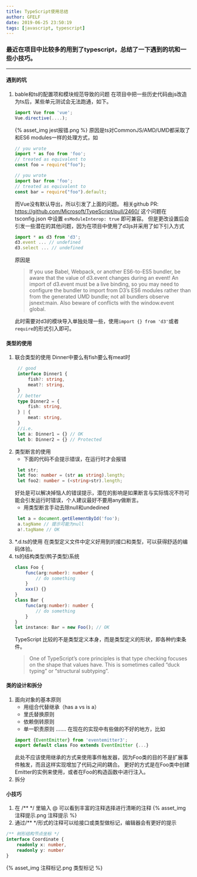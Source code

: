 ```yaml
---
title: TypeScript使用总结
author: GFELF
date: 2019-06-25 23:50:19
tags: [javascript, typescript]
---
```

### 最近在项目中比较多的用到了typescript，总结了一下遇到的坑和一些小技巧。

---
<!-- more -->
#### 遇到的坑
1. bable和ts的配置项和模块规范导致的问题
    在项目中把一些历史代码由js改造为ts后，某些单元测试会无法跑通，如下。
    ```javascript
    import Vue from 'vue';
    Vue.directive(....);
    ```
    {% asset_img jest报错.png %}
    原因是ts对CommonJS/AMD/UMD都采取了和ES6 modules一样的处理方式，如
    ```javascript
    // you wrote
    import * as foo from 'foo';
    // treated as equivalent to
    const foo = require("foo");

    // you wrote
    import bar from 'foo';
    // treated as equivalent to
    const bar = require("foo").default;
    ```
    而Vue没有默认导出，所以引发了上面的问题。
    相关github PR: <https://github.com/Microsoft/TypeScript/pull/2460/>
    这个问题在tsconfig.json 中设置 `esModuleInterop: true` 即可兼容。
    但是更改设置后会引发一些潜在的其他问题，因为在项目中使用了d3js并采用了如下引入方式
    ```javascript
    import * as d3 from 'd3';
    d3.event ... // undefined
    d3.select ... // undefined
    ```
    原因是
    > If you use Babel, Webpack, or another ES6-to-ES5 bundler, be aware that the value of d3.event changes during an event! An import of d3.event must be a live binding, so you may need to configure the bundler to import from D3’s ES6 modules rather than from the generated UMD bundle; not all bundlers observe jsnext:main. Also beware of conflicts with the window.event global.
    
    此时需要对d3的模块导入单独处理一些，使用`import {} from 'd3'`或者`require`的形式引入即可。

#### 类型的使用
1. 联合类型的使用
   Dinner中要么有fish要么有meat时
   ```typescript
    // good
    interface Dinner1 {
        fish?: string,
        meat?: string,
    }
    // better
    type Dinner2 = {
        fish: string,
    } | {
        meat: string,
    }
    //i.e.
    let a: Dinner1 = {} // OK
    let b: Dinner2 = {} // Protected
   ```
2. 类型断言的使用
   - 下面的代码不会提示错误，在运行时才会报错
   ```typescript
    let str;
    let foo: number = (str as string).length;
    let foo2: number = (<string>str).length;
   ```
   好处是可以解决掉恼人的错误提示，潜在的影响是如果断言与实际情况不符可能会引发运行时错误，个人建议最好不要用any做断言。
   - 用类型断言手动去除null和undedined
   ```typescript
    let a = document.getElementById('foo');
    a.tagName // 提示可能为null
    a!.tagName // OK
   ```
3. *.d.ts的使用
    在类型定义文件中定义好用到的接口和类型，可以获得舒适的编码体验。
4. ts的结构类型(鸭子类型)系统
    ```typescript
    class Foo {
        func(arg:number): number {
            // do something
        }
        xxx() {}
    }
    class Bar {
        func(arg:number): number { 
            // do something
        }
    }
    let instance: Bar = new Foo(); // OK
    ```
    TypeScript 比较的不是类型定义本身，而是类型定义的形状，即各种约束条件。
    >One of TypeScript’s core principles is that type checking focuses on the shape that values have. This is sometimes called “duck typing” or “structural subtyping”.

#### 类的设计和拆分
1. 面向对象的基本原则
    - 用组合代替继承（has a vs is a）
    - 里氏替换原则
    - 依赖倒转原则
    - 单一职责原则
    .......
    在现在的实现中有些做的不好的地方，比如
    ```typescript
    import {EventEmitter} from 'eventemitter3';
    export default class Foo extends EventEmitter {...}
    ```
    此处不应该使用继承的方式来使用事件触发器，因为Foo类的目的不是扩展事件触发，而且这样实现增加了代码之间的耦合。
    更好的方式是在Foo类中创建Emitter的实例来使用，或者在Foo的构造函数中进行注入。
2. 拆分

#### 小技巧
1. 在 /** */ 里输入 @ 可以看到丰富的注释选择进行清晰的注释
{% asset_img 注释提示.png 注释提示 %}
2. 通过/** */形式的注释可以给接口或类型做标记，编辑器会有更好的提示
```typescript
/** 树形结构节点坐标 */
interface Coordinate {
    readonly x: number,
    readonly y: number
}
```
{% asset_img 注释标记.png 类型标记 %}

